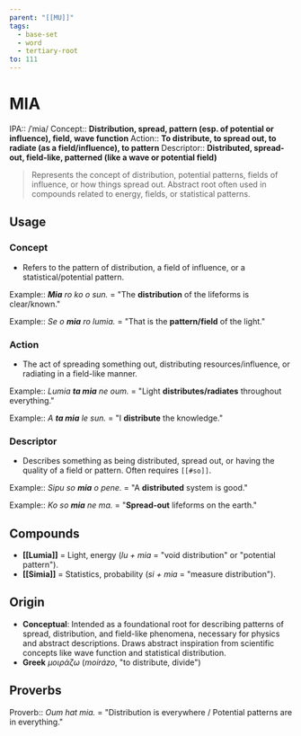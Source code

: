 ```yaml
---
parent: "[[MU]]"
tags:
  - base-set
  - word
  - tertiary-root
to: 111
---
```


# MIA

IPA::				/ˈmia/
Concept::		**Distribution, spread, pattern (esp. of potential or influence), field, wave function**
Action::		**To distribute, to spread out, to radiate (as a field/influence), to pattern**
Descriptor::	**Distributed, spread-out, field-like, patterned (like a wave or potential field)**

> Represents the concept of distribution, potential patterns, fields of influence, or how things spread out. Abstract root often used in compounds related to energy, fields, or statistical patterns.

## Usage

### Concept
*   Refers to the pattern of distribution, a field of influence, or a statistical/potential pattern.

Example::   ***Mia** ro ko o sun.* = "The **distribution** of the lifeforms is clear/known."

Example::   *Se o **mia** ro lumia.* = "That is the **pattern/field** of the light."

### Action
*   The act of spreading something out, distributing resources/influence, or radiating in a field-like manner.

Example::   *Lumia **ta mia** ne oum.* = "Light **distributes/radiates** throughout everything."

Example::   *A **ta mia** le sun.* = "I **distribute** the knowledge."

### Descriptor
*   Describes something as being distributed, spread out, or having the quality of a field or pattern. Often requires `[[#so]]`.

Example::   *Sipu so **mia** o pene.* = "A **distributed** system is good."

Example::   *Ko so **mia** ne ma.* = "**Spread-out** lifeforms on the earth."

## Compounds

-   **[[Lumia]]** = Light, energy (*lu + mia* = "void distribution" or "potential pattern").
-   **[[Simia]]** = Statistics, probability (*si + mia* = "measure distribution").

## Origin

-   **Conceptual**: Intended as a foundational root for describing patterns of spread, distribution, and field-like phenomena, necessary for physics and abstract descriptions. Draws abstract inspiration from scientific concepts like wave function and statistical distribution.
-   **Greek** *μοιράζω* (_moirázo_, "to distribute, divide")

## Proverbs

Proverb:: *Oum hat mia.* = "Distribution is everywhere / Potential patterns are in everything."

